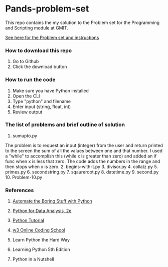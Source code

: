 # Pands-problem-set

This repo contains the my solution to the Problem set for the Programming and Scripting module at GMIT.

[See here for the Problem set and instructions](https://github.com/ianmcloughlin/problems-pands-2019/raw/master/problems.pdf)

### How to download this repo
1. Go to Github
2. Click the download button

### How to run the code
1. Make sure you have Python installed
2. Open the CLI
3. Type "python" and filename
4. Enter input (string, float, int)
5. Review output

### The list of problems and brief outline of solution 
1. sumupto.py 

The problem is to request an input (integer) from the user and return printed to the screen the sum of all the values between
one and that number. I used a "while" to accomplish this (while x is greater than zero) and added an if func when x is less that zero. 
The code adds the numbers in the range and then stops when x is zero.
2. begins-with-t.py
3. divisor.py
4. collatz.py
5. primes.py
6. secondstring.py
7. sqaureroot.py
8. datetime.py
9. second.py
10. Problem-10.py

### References


1. [Automate the Boring Stuff with Python](https://automatetheboringstuff.com/)

2. [Python for Data Analysis, 2e](https://www.bookdepository.com/Python-for-Data-Analysis-2e-Wes-McKinney/9781491957660?redirected=true&utm_medium=Google&utm_campaign=Base1&utm_source=IE&utm_content=Python-for-Data-Analysis-2e&selectCurrency=EUR&w=AFFPAU96Q2VP05A80381&pdg=pla-104399445939:kwd-104399445939:cmp-711089934:adg-37476253379:crv-163904732377:pid-9781491957660:dev-c&gclid=CjwKCAiAiJPkBRAuEiwAEDXZZT72W6wFgoJjZ876F2c0lLHOjyhXNT-ybD4lmSzpbWpF6qrAi0zIDhoCDdMQAvD_BwE)

3. [Python Tutorial](https://docs.python.org/3/tutorial/)

4. [w3 Online Coding School](https://www.w3schools.com/python/default.asp)

5. Learn Python the Hard Way

6. Learning Python 5th Edition

7. Python in a Nutshell
